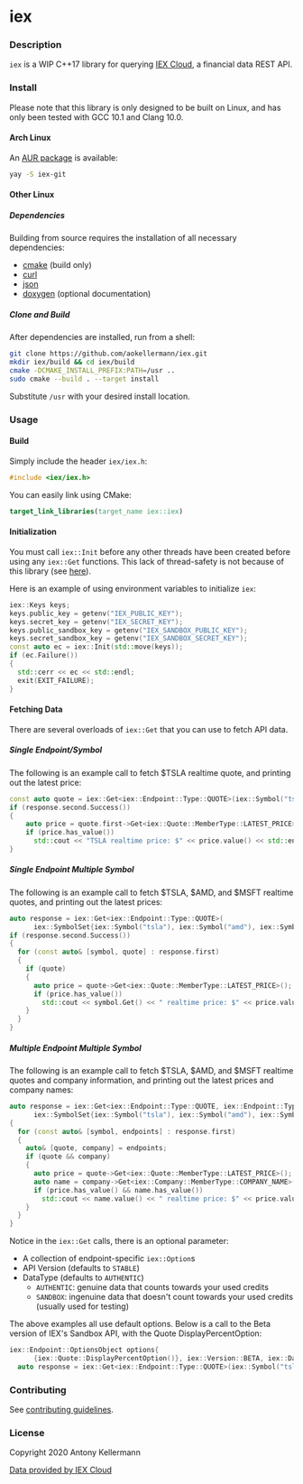 # iex

### Description

`iex` is a WIP C++17 library for querying [IEX Cloud](https://iexcloud.io/), a financial data REST API.

### Install

Please note that this library is only designed to be built on Linux, and has only been tested with GCC 10.1 and Clang 10.0.

#### Arch Linux

An [AUR package](https://aur.archlinux.org/packages/iex-git/) is available:
```bash
yay -S iex-git
```

#### Other Linux

##### Dependencies
Building from source requires the installation of all necessary dependencies:
* [cmake](https://github.com/Kitware/CMake) (build only)
* [curl](https://github.com/curl/curl)
* [json](https://github.com/nlohmann/json)
* [doxygen](https://github.com/doxygen/doxygen) (optional documentation)

##### Clone and Build
After dependencies are installed, run from a shell:
```bash
git clone https://github.com/aokellermann/iex.git
mkdir iex/build && cd iex/build
cmake -DCMAKE_INSTALL_PREFIX:PATH=/usr ..
sudo cmake --build . --target install
```
Substitute `/usr` with your desired install location.

### Usage

#### Build

Simply include the header `iex/iex.h`:
```c++
#include <iex/iex.h>
```

You can easily link using CMake:
```cmake
target_link_libraries(target_name iex::iex)
```

#### Initialization

You must call `iex::Init` before any other threads have been created before using any `iex::Get` functions. This lack of thread-safety is not because of this library (see [here](https://curl.haxx.se/libcurl/c/curl_global_init.html)).

Here is an example of using environment variables to initialize `iex`:

```c++
iex::Keys keys;
keys.public_key = getenv("IEX_PUBLIC_KEY");
keys.secret_key = getenv("IEX_SECRET_KEY");
keys.public_sandbox_key = getenv("IEX_SANDBOX_PUBLIC_KEY");
keys.secret_sandbox_key = getenv("IEX_SANDBOX_SECRET_KEY");
const auto ec = iex::Init(std::move(keys));
if (ec.Failure())
{
  std::cerr << ec << std::endl;
  exit(EXIT_FAILURE);
}
```

#### Fetching Data

There are several overloads of `iex::Get` that you can use to fetch API data.

##### Single Endpoint/Symbol

The following is an example call to fetch $TSLA realtime quote, and printing out the latest price:
```c++
const auto quote = iex::Get<iex::Endpoint::Type::QUOTE>(iex::Symbol("tsla");
if (response.second.Success())
{
    auto price = quote.first->Get<iex::Quote::MemberType::LATEST_PRICE>();
    if (price.has_value())
      std::cout << "TSLA realtime price: $" << price.value() << std::endl;
}
```

##### Single Endpoint Multiple Symbol

The following is an example call to fetch $TSLA, $AMD, and $MSFT realtime quotes, and printing out the latest prices:
```c++
auto response = iex::Get<iex::Endpoint::Type::QUOTE>(
      iex::SymbolSet{iex::Symbol("tsla"), iex::Symbol("amd"), iex::Symbol("msft")});
if (response.second.Success())
{
  for (const auto& [symbol, quote] : response.first)
  {
    if (quote)
    {
      auto price = quote->Get<iex::Quote::MemberType::LATEST_PRICE>();
      if (price.has_value())
        std::cout << symbol.Get() << " realtime price: $" << price.value() << std::endl;
    }
  }
}
```

##### Multiple Endpoint Multiple Symbol

The following is an example call to fetch $TSLA, $AMD, and $MSFT realtime quotes and company information, and printing out the latest prices and company names:
```c++
auto response = iex::Get<iex::Endpoint::Type::QUOTE, iex::Endpoint::Type::COMPANY>(
      iex::SymbolSet{iex::Symbol("tsla"), iex::Symbol("amd"), iex::Symbol("msft")});if (response.second.Success())
{
  for (const auto& [symbol, endpoints] : response.first)
  {
    auto& [quote, company] = endpoints;
    if (quote && company)
    {
      auto price = quote->Get<iex::Quote::MemberType::LATEST_PRICE>();
      auto name = company->Get<iex::Company::MemberType::COMPANY_NAME>();
      if (price.has_value() && name.has_value())
        std::cout << name.value() << " realtime price: $" << price.value() << std::endl;
    }
  }
}
```

Notice in the `iex::Get` calls, there is an optional parameter:
* A collection of endpoint-specific `iex::Option`s
* API Version (defaults to `STABLE`)
* DataType (defaults to `AUTHENTIC`)
    * `AUTHENTIC`: genuine data that counts towards your used credits
    * `SANDBOX`: ingenuine data that doesn't count towards your used credits (usually used for testing)
    
The above examples all use default options. Below is a call to the Beta version of IEX's Sandbox API, with the Quote DisplayPercentOption:
```c++
iex::Endpoint::OptionsObject options{
      {iex::Quote::DisplayPercentOption()}, iex::Version::BETA, iex::DataType::SANDBOX};
  auto response = iex::Get<iex::Endpoint::Type::QUOTE>(iex::Symbol("tsla"), options);
```

### Contributing

See [contributing guidelines](.github/CONTRIBUTING.md).

### License

Copyright 2020 Antony Kellermann

[Data provided by IEX Cloud](https://iexcloud.io)
